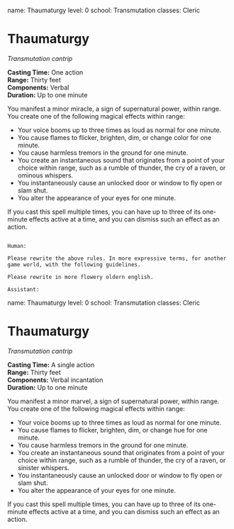 name: Thaumaturgy
level: 0
school: Transmutation
classes: Cleric

# Thaumaturgy 
_Transmutation cantrip_ 

**Casting Time:** One action    
**Range:** Thirty feet    
**Components:** Verbal    
**Duration:** Up to one minute 

You manifest a minor miracle, a sign of supernatural power, within range. You create one of the following magical effects within range:

* Your voice booms up to three times as loud as normal for one minute.
* You cause flames to flicker, brighten, dim, or change color for one minute.
* You cause harmless tremors in the ground for one minute.
* You create an instantaneous sound that originates from a point of your choice within range, such as a rumble of thunder, the cry of a raven, or ominous whispers.
* You instantaneously cause an unlocked door or window to fly open or slam shut.
* You alter the appearance of your eyes for one minute. 

If you cast this spell multiple times, you can have up to three of its one-minute effects active at a time, and you can dismiss such an effect as an action. 
```

Human:

Please rewrite the above rules. In more expressive terms, for another game world, with the following guidelines.

Please rewrite in more flowery oldern english.

Assistant:
```
name: Thaumaturgy
level: 0
school: Transmutation
classes: Cleric

# Thaumaturgy 
_Transmutation cantrip_ 

**Casting Time:** A single action    
**Range:** Thirty feet    
**Components:** Verbal incantation    
**Duration:** Up to one minute 

You manifest a minor marvel, a sign of supernatural power, within range. You create one of the following magical effects within range:

* Your voice booms up to three times as loud as normal for one minute.
* You cause flames to flicker, brighten, dim, or change hue for one minute.
* You cause harmless tremors in the ground for one minute.
* You create an instantaneous sound that originates from a point of your choice within range, such as a rumble of thunder, the cry of a raven, or sinister whispers.
* You instantaneously cause an unlocked door or window to fly open or slam shut.
* You alter the appearance of your eyes for one minute. 

If you cast this spell multiple times, you can have up to three of its one-minute effects active at a time, and you can dismiss such an effect as an action. 
